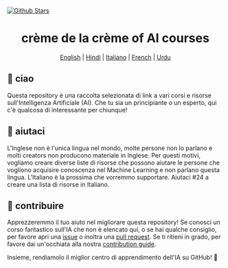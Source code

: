 [![Github Stars](https://img.shields.io/badge/stars-nominate-brightgreen?logo=github)](https://stars.github.com/nominate/)

<h1 align="center">crème de la crème of AI courses</h1>

<div align="center">

[English](README.md) | [Hindi](README.hi.md) | [Italiano](README.it.md) | [French](README.fr.md)  | [Urdu](README.ur.md)

</div>

## 👋 ciao

Questa repository è una raccolta selezionata di link a vari corsi e risorse sull'Intelligenza Artificiale (AI). Che tu sia un principiante o un esperto, qui c'è qualcosa di interessante per chiunque!

## 🚧 aiutaci

L'Inglese non è l'unica lingua nel mondo, molte persone non lo parlano e molti creators non producono materiale in Inglese. Per questi motivi, vogliamo creare diverse liste
di risorse che possono aiutare le persone che vogliono acquisire conoscenza nel Machine Learning e non parlano questa lingua. L'Italiano è la prossima che vorremmo supportare. Aiutaci #24 a creare una lista di risorse in Italiano.

## 🦸 contribuire

Apprezzeremmo il tuo aiuto nel migliorare questa repository! Se conosci un corso fantastico sull'IA che non è elencato
qui, o se hai qualche consiglio, per favore apri una
[issue](https://github.com/SkalskiP/courses/issues) o inoltra una
[pull request](https://github.com/SkalskiP/courses/pulls). Se ti ritieni in grado, per favore dai un'occhiata alla nostra
[contribution guide](https://github.com/SkalskiP/courses/blob/main/CONTRIBUTING.md).

Insieme, rendiamolo il miglior centro di apprendimento dell'IA su GitHub! 🚀
